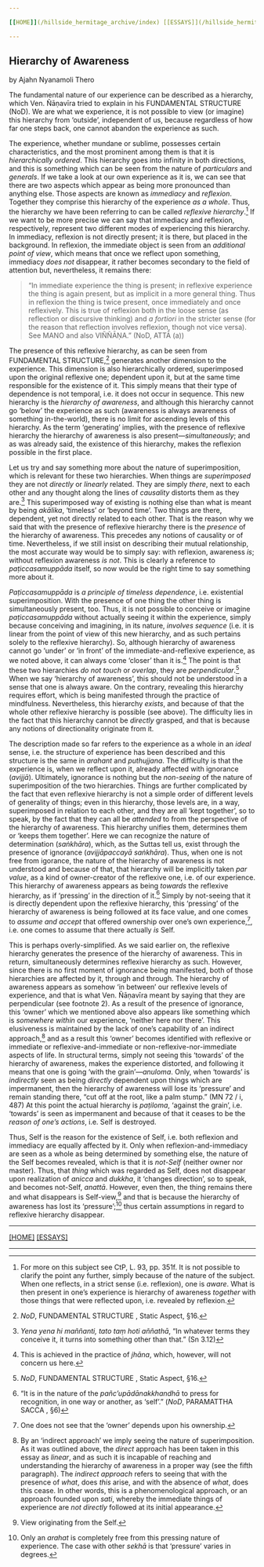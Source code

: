 ```yaml
---

[[HOME]](/hillside_hermitage_archive/index) [[ESSAYS]](/hillside_hermitage_archive/essays/index)

---
```


## Hierarchy of Awareness

by Ajahn Nyanamoli Thero

The fundamental nature of our experience can be described as a hierarchy, which Ven. Ñāṇavīra tried to explain in his FUNDAMENTAL STRUCTURE (NoD). We are what we experience, it is not possible to view (or imagine) this hierarchy from ‘outside’, independent of us, because regardless of how far one steps back, one cannot abandon the experience as such.

The experience, whether mundane or sublime, possesses certain characteristics, and the most prominent among them is that it is _hierarchically ordered_. This hierarchy goes into infinity in both directions, and this is something which can be seen from the nature of _particulars_ and _generals_. If we take a look at our own experience as it is, we can see that there are two aspects which appear as being more pronounced than anything else. Those aspects are known as _immediacy_ and _reflexion_. Together they comprise this hierarchy of the experience _as a whole_. Thus, the hierarchy we have been referring to can be called _reflexive hierarchy_.[^1] If we want to be more precise we can say that immediacy and reflexion, respectively, represent two different modes of experiencing this hierarchy. In immediacy, reflexion is not directly present; it is there, but placed in the background. In reflexion, the immediate object is seen from an _additional point of view_, which means that once we reflect upon something, immediacy _does not_ disappear, it rather becomes secondary to the field of attention but, nevertheless, it remains there:

>“In immediate experience the thing is present; in reflexive experience the thing is again present, but as implicit in a more general thing. Thus in reflexion the thing is twice present, once immediately and once reflexively. This is true of reflexion both in the loose sense (as reflection or discursive thinking) and _a fortiori_ in the stricter sense (for the reason that reflection involves reflexion, though not vice versa). See MANO and also VIÑÑĀṆA.” (NoD, ATTĀ (a))

The presence of this reflexive hierarchy, as can be seen from FUNDAMENTAL STRUCTURE,[^2] generates another dimension to the experience. This dimension is also hierarchically ordered, superimposed upon the original reflexive one; dependent upon it, but at the same time responsible for the existence of it. This simply means that their type of dependence is not temporal, i.e. it does not occur in sequence. This new hierarchy is the _hierarchy of awareness_, and although this hierarchy cannot go ‘below’ the experience as such (awareness is always awareness of something in-the-world), there is no limit for ascending levels of this hierarchy. As the term ‘generating’ implies, with the presence of reflexive hierarchy the hierarchy of awareness is also present—_simultaneously_; and as was already said, the existence of this hierarchy, makes the reflexion possible in the first place.

Let us try and say something more about the nature of superimposition, which is relevant for these two hierarchies. When things are _superimposed_ they are not _directly_ or _linearly_ related. They are simply _there_, next to each other and any thought along the lines of _causality_ distorts them as they are.[^3] This superimposed way of existing is nothing else than what is meant by being _akālika_, ‘timeless’ or ‘beyond time’. Two things are there, dependent, yet not directly related to each other. That is the reason why we said that with the presence of reflexive hierarchy there is the _presence_ of the hierarchy of awareness. This precedes any notions of causality or of time. Nevertheless, if we still insist on describing their mutual relationship, the most accurate way would be to simply say: with reflexion, awareness _is_; without reflexion awareness _is not_. This is clearly a reference to _paṭiccasamuppāda_ itself, so now would be the right time to say something more about it.

_Paṭiccasamuppāda_ is _a principle of timeless dependence_, i.e. existential superimposition. With the presence of one thing the other thing is simultaneously present, too. Thus, it is not possible to conceive or imagine _paṭiccasamuppāda_ without actually seeing it within the experience, simply because conceiving and imagining, in its nature, _involves sequence_ (i.e. it is linear from the point of view of this new hierarchy, and as such pertains solely to the reflexive hierarchy). So, although hierarchy of awareness cannot go ‘under’ or ‘in front’ of the immediate-and-reflexive experience, as we noted above, it can always come ‘closer’ than it is.[^4] The point is that these two hierarchies _do not touch_ or _overlap_, they are _perpendicular_.[^5] When we say ‘hierarchy of awareness’, this should not be understood in a sense that one is always aware. On the contrary, revealing this hierarchy requires effort, which is being manifested through the practice of mindfulness. Nevertheless, this hierarchy _exists_, and because of that the whole other reflexive hierarchy is possible (see above). The difficulty lies in the fact that this hierarchy cannot be _directly_ grasped, and that is because any notions of directionality originate from it.

The description made so far refers to the experience as a whole in an _ideal_ sense, i.e. the structure of experience has been described and this structure is the same in _arahant_ and _puthujjana_. The difficulty is that the experience is, when we reflect upon it, already affected with ignorance (_avijjā_). Ultimately, ignorance is nothing but the _non-seeing_ of the nature of superimposition of the two hierarchies. Things are further complicated by the fact that even reflexive hierarchy is not a simple order of different levels of generality of things; even in this hierarchy, those levels are, in a way, superimposed in relation to each other, and they are all ‘kept together’, so to speak, by the fact that they can all be _attended_ to from the perspective of the hierarchy of awareness. This hierarchy unifies them, determines them or ‘keeps them together’. Here we can recognize the nature of determination (_saṅkhāra_), which, as the Suttas tell us, exist through the presence of ignorance (_avijjāpaccayā saṅkhāra_). Thus, when one is not free from igorance, the nature of the hierarchy of awareness is not understood and because of that, that hierarchy will be implicitly taken _par value_, as a kind of owner-creator of the reflexive one, i.e. of our experience. This hierarchy of awareness appears as being _towards_ the reflexive hierarchy, as if ‘pressing’ in the direction of it.[^6] Simply by not-seeing that it is directly dependent upon the reflexive hierarchy, this ‘pressing’ of the hierarchy of awareness is being followed at its face value, and one comes to _assume and accept_ that offered ownership over one’s own experience,[^7], i.e. one comes to assume that there actually _is_ Self.

This is perhaps overly-simplified. As we said earlier on, the reflexive hierarchy generates the presence of the hierarchy of awareness. This in return, simultaneously determines reflexive hierarchy as such. However, since there is no first moment of ignorance being manifested, both of those hierarchies are affected by it, through and through. The hierarchy of awareness appears as somehow ‘in between’ our reflexive levels of experience, and that is what Ven. Ñāṇavīra meant by saying that they are perpendicular (see footnote 2). As a result of the presence of ignorance, this ‘owner’ which we mentioned above also appears like something which is _somewhere within_ our experience, ‘neither here nor there’. This elusiveness is maintained by the lack of one’s capability of an indirect approach,[^8] and as a result this ‘owner’ becomes identified with reflexive or immediate or reflexive-and-immediate or non-reflexive-nor-immediate aspects of life. In structural terms, simply not seeing this ‘towards’ of the hierarchy of awareness, makes the experience distorted, and following it means that one is going ‘with the grain’—_anuloma_. Only, when ‘towards’ is _indirectly_ seen as being _directly_ dependent upon things which are impermanent, then the hierarchy of awareness will lose its ‘pressure’ and remain standing there, “cut off at the root, like a palm stump.” (MN 72 / i, 487) At this point the actual hierarchy is _paṭiloma_, ‘against the grain’, i.e. ‘towards’ is seen as impermanent and because of that it ceases to be the _reason of one’s actions_, i.e. Self is destroyed.

Thus, Self is the reason for the existence of Self, i.e. both reflexion and immediacy are equally affected by it. Only when reflexion-and-immediacy are seen as a whole as being determined by something else, the nature of the Self becomes revealed, which is that it is _not-Self_ (neither owner nor master). Thus, that _thing_ which was regarded as Self, does not disappear upon realization of _anicca_ and _dukkha_, it ‘changes direction’, so to speak, and becomes not-Self, _anattā_. However, even then, the thing remains there and what disappears is Self-view,[^9] and that is because the hierarchy of awareness has lost its ‘pressure’;[^10] thus certain assumptions in regard to reflexive hierarchy disappear.

[^1]: For more on this subject see CtP, L. 93, pp. 351f. It is not possible to clarify the point any further, simply because of the nature of the subject. When one reflects, in a strict sense (i.e. reflexion), one is _aware_. What is then present in one’s experience is hierarchy of awareness _together_ with those things that were reflected upon, i.e. revealed by reflexion.
[^2]: _NoD_, FUNDAMENTAL STRUCTURE , Static Aspect, §16.
[^3]: _Yena yena hi maññanti, tato taṃ hoti aññathā_, “In whatever terms they conceive it, it turns into something other than that.” (Sn 3.12)
[^4]: This is achieved in the practice of _jhāna_, which, however, will not concern us here.
[^5]: _NoD_, FUNDAMENTAL STRUCTURE , Static Aspect, §16.
[^6]: “It is in the nature of the _pañc’upādānakkhandhā_ to press for recognition, in one way or another, as ‘self’.” (_NoD_, PARAMATTHA SACCA , §6)
[^7]: One does not see that the ‘owner’ depends upon his ownership.
[^8]: By an ‘indirect approach’ we imply seeing the nature of superimposition. As it was outlined above, the _direct_ approach has been taken in this essay as _linear_, and as such it is incapable of reaching and understanding the hierarchy of awareness in a proper way (see the fifth paragraph). The _indirect approach_ refers to seeing that with the presence of _what_, does _this_ arise, and with the absence of _what_, does this cease. In other words, this is a phenomenological approach, or an approach founded upon _sati_, whereby the immediate things of experience are _not directly_ followed at its initial appearance.
[^9]: View originating from the Self.
[^10]: Only an _arahat_ is completely free from this pressing nature of experience. The case with other _sekhā_ is that ‘pressure’ varies in degrees.

---

[[HOME]](/hillside_hermitage_archive/index) [[ESSAYS]](/hillside_hermitage_archive/essays/index)

---
